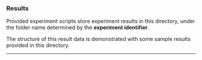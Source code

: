 ### Results

Provided experiment scripts store experiment results in this directory, under the folder name determined by the **experiment identifier**.

The structure of this result data is demonstrated with some sample results provided in this directory.

---

